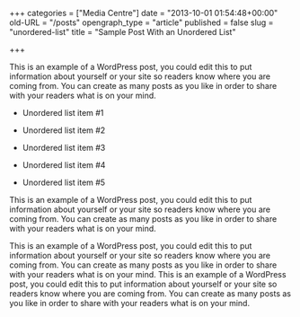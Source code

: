 +++
categories = ["Media Centre"]
date = "2013-10-01 01:54:48+00:00"
old-URL = "/posts"
opengraph_type = "article"
published = false
slug = "unordered-list"
title = "Sample Post With an Unordered List"

+++

This is an example of a WordPress post, you could edit this to put information about yourself or your site so readers know where you are coming from. You can create as many posts as you like in order to share with your readers what is on your mind.

  * Unordered list item #1

  * Unordered list item #2

  * Unordered list item #3

  * Unordered list item #4

  * Unordered list item #5

This is an example of a WordPress post, you could edit this to put information about yourself or your site so readers know where you are coming from. You can create as many posts as you like in order to share with your readers what is on your mind.

This is an example of a WordPress post, you could edit this to put information about yourself or your site so readers know where you are coming from. You can create as many posts as you like in order to share with your readers what is on your mind. This is an example of a WordPress post, you could edit this to put information about yourself or your site so readers know where you are coming from. You can create as many posts as you like in order to share with your readers what is on your mind.
